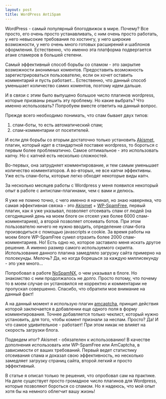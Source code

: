 ```yaml
--- 
layout: post
title: WordPress AntiSpam
---
```

WordPress - самый популярный блогодвижок в мире. Почему? Все просто, его очень просто устанавливать, с ним очень просто работать, у него невысокие требования по хостингу, у него широкие возможности, у него очень много готовых расширений и шаблонов оформления. Естественно, что именно эта платформа подвергается атаке спамеров в большей степени.

Самый эффективный способ борьбы со спамом - это закрытие возможности анонимных коментов. Предоставить возможность зарегистрироваться пользователю, если он хочет оставить комментарий и пусть работает... Естественно, что данный способ уменьшает количество самих коментов, поэтому идем дальше.

И в связи с этим было выпущено большое число плагинов wordpress, которые призваны решить эту проблему. Но какие выбрать? Что именно использовать? Попробуем вместе ответить на данный вопрос.

Прежде всего необходимо понимать, что спам бывает двух типов:
<ol>
	<li>спам-боты, то есть автоматический спам;</li>
	<li>спам-комментарии от посетителей.</li>
</ol>
И если для борьбы со вторым достаточно только установить <a
href="http://wordpress.org/extend/plugins/akismet/" rel="nofollow">Akismet</a>, плагин, который идет в стандартной поставке wordpress, то бороться с первым более проблематично. Самое оптимальное - это использовать капчу. Но с капчей есть несколько сложностей.

Во-первых, она затрудняет комментирование, и тем самым уменьшает количество комментаторов. А во-вторых, не все капчи эффективны. Уже есть спам-боты, которые легко обходят некоторые виды капч.

За несколько месяцев работы с Wordpress у меня появился некоторый опыт в работе с антиспам-плагинами, чем с вами и делюсь.

Я уже не помню точно, с чего именно я начинал, но знаю наверняка, что самая эффективная связка - это <a href="http://wordpress.org/extend/plugins/akismet/" rel="nofollow">Akismet</a> + <a href="http://wordpress.org/extend/plugins/wp-spamfree/" rel="nofollow">WP-SpamFree</a>, первый плагин, как я уже указывал, позволяет отсеивать спам от людей (на сегодняшний день на моем блоге он отсеял уже более 6000 спам-комментариев), а второй позволяет отсеивать ботов. При этом пользователю ничего не нужно вводить, определение спам-бота производиться с помощью javascripts и cookie. За время работы на моем блоге WP-SpamFree сумел отразить более 2000 спам-комментариев. Но! Есть одно но, которое заставило меня искать другое решение. А именно размер самого используемого скрипта. Использование данного плагина замедляло загрузку сайта примерно на полсекунды. Мелочь? Да, но когда борешься за каждую миллисекунду - это уже много...

Попробовал в работе <a href="http://wordpress.org/extend/plugins/nospamnx/" rel="nofollow">NoSpamNX</a>, о чем указывал в блоге. Но знакомство с ним продолжалось не долго. Просто потому, что почему то в моем случае он установился не корректно и комментарии не пропускал совершенно. Спасибо, что обратили мое внимание на данный факт!

А на данный момент я использую плагин <a href="http://wordpress.org/extend/plugins/amcaptcha/" rel="nofollow">amcaptcha</a>, принцип действия которой заключается в добавлении еще одного поля в форму комментирования. Точнее добавляется только чеклист, который нужно установить, для того, чтобы комент признали за неспам. Просто? Да! И что самое удивительное - работает! При этом никак не влияет на скорость загрузки блога.

Подведем итог? Akismet - обязателен к использованию! В качестве дополнения использовать или WP-SpamFree или AmCaptcha, в зависимости от ваших требований. Первый ведет статистику отсеивания спама и доказал свою эффективность, но несколько замедляет загрузку страниц сайта, второй легкий и просто эффективный.

В статье я описал только те решения, что опробовал сам на практике. На деле существует просто громадное число плагинов для Wordpress, которые позволяют бороться со спамом. Но я надеюсь, что мой опыт хотя бы на немного облегчит вашу жизнь!
